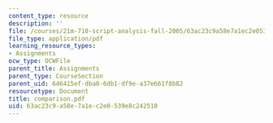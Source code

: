 ```yaml
---
content_type: resource
description: ''
file: /courses/21m-710-script-analysis-fall-2005/63ac23c9a58e7a1ec2e0539e8c242510_comparison.pdf
file_type: application/pdf
learning_resource_types:
- Assignments
ocw_type: OCWFile
parent_title: Assignments
parent_type: CourseSection
parent_uid: 646415ef-dba0-6db1-df9e-a37e661f8b82
resourcetype: Document
title: comparison.pdf
uid: 63ac23c9-a58e-7a1e-c2e0-539e8c242510
---
```

